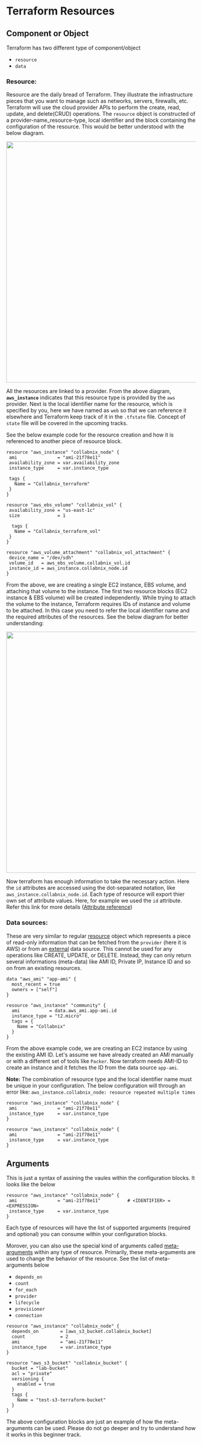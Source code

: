 # Terraform Resources
## Component or Object
Terraform has two different type of component/object
- `resource`
- `data`

### Resource:
Resource are the daily bread of Terraform. They illustrate the infrastructure pieces that you want to manage such as networks, servers, firewalls, etc. Terraform will use the cloud provider APIs to perform the create, read, update, and delete(CRUD) operations. The `resource` object is constructed of a provider-name_resource-type, local identifier and the block containing the configuration of the resource. This would be better understood with the below diagram.

<p align="center">
<img src="https://github.com/Raviadonis/terraform-1/blob/master/images/Terraform_Resource_definition.png" width="640">
</p>

All the resources are linked to a provider. From the above diagram, **`aws_instance`** indicates that this resource type is provided by the `aws` provider. Next is the local identifier name for the resource, which is specified by you, here we have named as `web` so that we can reference it elsewhere and Terraform keep track of it in the `.tfstate` file. Concept of `state` file will be covered in the upcoming tracks.

See the below example code for the resource creation and how it is referenced to another piece of resource block.

```hcl
resource "aws_instance" "collabnix_node" {
 ami               = "ami-21f78e11"
 availability_zone = var.availability_zone
 instance_type     = var.instance_type

 tags {
   Name = "Collabnix_terraform"
 }
}

resource "aws_ebs_volume" "collabnix_vol" {
 availability_zone = "us-east-1c"
 size              = 1

  tags {
   Name = "Collabnix_terraform_vol"
 }
}

resource "aws_volume_attachment" "collabnix_vol_attachment" {
 device_name = "/dev/sdh"
 volume_id   = aws_ebs_volume.collabnix_vol.id
 instance_id = aws_instance.collabnix_node.id
}
```

From the above, we are creating a single EC2 instance, EBS volume, and attaching that volume to the instance. The first two resource blocks (EC2 instance & EBS volume) will be created independently. While trying to attach the volume to the instance, Terraform requires IDs of instance and volume to be attached. In this case you need to refer the local identifier name and the required attributes of the resources. See the below diagram for better understanding:

<p align="center">
<img src="https://github.com/Raviadonis/terraform-1/blob/master/images/Terraform_Resource_Identifier.png" width="640">
</p>

Now terraform has enough information to take the necessary action. Here the `id` attributes are accessed using the dot-separated notation, like `aws_instance.collabnix_node.id`. Each type of resource will export thier own set of attribute values. Here, for example we used the `id` attribute. Refer this link for more details ([Attribute reference](https://www.terraform.io/docs/providers/aws/r/instance.html#attributes-reference))

### Data sources:
These are very similar to regular [resource](https://github.com/Raviadonis/terraform-1/blob/master/beginners/resources/README.md###Resource) object which represents a piece of read-only information that can be fetched from the `provider` (here it is AWS) or from an [external](https://registry.terraform.io/providers/hashicorp/external/latest/docs/data-sources/data_source) data source. This cannot be used for any operations like CREATE, UPDATE, or DELETE. Instead, they can only return several informations (meta-data) like AMI ID, Private IP, Instance ID and so on from an existing resources.

```hcl
data "aws_ami" "app-ami" { 
  most_recent = true 
  owners = ["self"] 
} 
 
resource "aws_instance" "community" {
  ami           = data.aws_ami.app-ami.id
  instance_type = "t2.micro"
  tags = {
    Name = "Collabnix"
  }
}
```
From the above example code, we are creating an EC2 instance by using the existing AMI ID. Let's assume we have already created an AMI manually or with a different set of tools like `Packer`. Now terraform needs AMI-ID to create an instance and it fetches the ID from the data source `app-ami`.

**Note:**
The combination of resource type and the local identifier name must be unique in your configuration. The below configuration 
will through an error like:
`aws_instance.collabnix_node: resource repeated multiple times`

```hcl
resource "aws_instance" "collabnix_node" {
 ami               = "ami-21f78e11"
 instance_type     = var.instance_type
}

resource "aws_instance" "collabnix_node" {
 ami               = "ami-21f78e11"
 instance_type     = var.instance_type
}
```

## Arguments

This is just a syntax of assining the vaules within the configuration blocks. It looks like the below
```hcl
resource "aws_instance" "collabnix_node" {
 ami               = "ami-21f78e11"          # <IDENTIFIER> = <EXPRESSION>
 instance_type     = var.instance_type
}
```
Each type of resources will have the list of supported arguments (required and optional) you can consume within your configuration blocks.

Morover, you can also use the special kind of arguments called [meta-arguments](https://www.terraform.io/docs/configuration/resources.html#meta-arguments) within any type of resource. Primarily, these meta-arguments are used to change the behavior of the resource. See the list of meta-arguments below
- `depends_on`
- `count`
- `for_each`
- `provider`
- `lifecycle`
- `provisioner`
- `connection`

```hcl
resource "aws_instance" "collabnix_node" {
  depends_on        = [aws_s3_bucket.collabnix_bucket]
  count             = 2
  ami               = "ami-21f78e11"
  instance_type     = var.instance_type
}

resource "aws_s3_bucket" "collabnix_bucket" {
  bucket = "lab-bucket"
  acl = "private"
  versioning {
    enabled = true
  }
  tags {
    Name = "test-s3-terraform-bucket"
  }
}
```
The above configuration blocks are just an example of how the meta-arguments can be used. Please do not go deeper and try to understand how it works in this beginner track.
